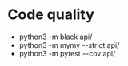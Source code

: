 # Code quality

- python3 -m black api/
- python3 -m mymy --strict api/
- python3 -m pytest --cov api/
